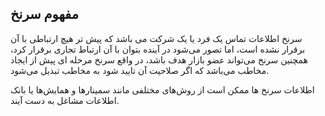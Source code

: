 ## مفهوم سرنخ 

سرنخ اطلاعات تماس یک فرد یا یک شرکت می باشد که پیش تر هیچ ارتباطی با آن برقرار نشده است، اما تصور می‌شود در آینده بتوان با آن ارتباط تجاری برقرار کرد، همچنین سرنخ می‌تواند عضو بازار هدف باشد، در واقع سرنخ مرحله ای پیش از ایجاد مخاطب می‌باشد که اگر صلاحیت آن تایید شود به مخاطب تبدیل می‌شود.

اطلاعات سرنخ ها ممکن است از روش‌های مختلفی مانند سمینارها و همایش‌ها یا بانک اطلاعات مشاغل به دست آیند.
